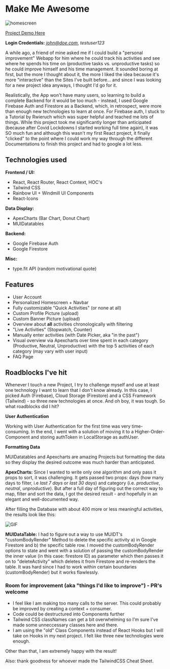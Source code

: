 # Make Me Awesome


![homescreen](https://kochannek.com/portfolio/make-me-awesome/loginoverview.gif)

[Project Demo Here](https://kochannek.com/portfolio/make-me-awesome/)

**Login Credentials:**
*john@doe.com*, *testuser123*

A while ago, a friend of mine asked me if I could build a "personal improvement" Webapp for him where he could track his activities and see where he spends his time on (productive tasks vs. unproductive tasks) so he could improve himself and his time management. It sounded boring at first, but the more I thought about it, the more I liked the idea because it's more "interactive" than the Sites I've built before... and since I was looking for a new project idea anyways, I thought I'd go for it.

Realistically, the App won't have many users, so learning to build a complete Backend for it would be too much - instead, I used Google Firebase Auth and Firestore as a Backend, which, in retrospect, were more than enough new technologies to learn at once. For Firebase auth, I stuck to a Tutorial by Rwieruch which was super helpful and teached me lots of things.
While this project took me significantly longer than anticipated (because after Covid Lockdowns I started working full time again), it was SO much fun and although this wasn't my first React project, it finally "clicked" to the point where I could work my way through the different Documentations to finish this project and had to google a lot less. 


## Technologies used

**Frontend / UI:**
- React, React Router, React Context, HOC's
- Tailwind CSS
- Rainbow UI + Windmill UI Components
- React-Icons

**Data Display:**
- ApexCharts (Bar Chart, Donut Chart)
- MUIDatatables

**Backend:**
- Google Firebase Auth
- Google Firestore

**Misc:**
- type.fit API (random motivational quote)

## Features
- User Account
- Personalized Homescreen + Navbar
- Fully customizable "Quick Activities" (or none at all)
- Custom Profile Picture (upload)
- Custom Banner Picture (upload)
- Overview about **all** activities chronologically with filtering
- "Live Activities" (Stopwatch, Counter)
- Manually enter activities (with Date Picker, aka "in the past")
- Visual overview via Apexcharts over time spent in each category (Productive, Neutral, Unproductive) with the top 5 activities of each category (may vary with user input)
- FAQ Page

## Roadblocks I've hit
Whenever I touch a new Project, I try to challenge myself and use at least one technology I want to learn that I don't know already. In this case, I picked Auth (Firebase), Cloud Storage (Firestore) and a CSS Framework (Tailwind) - so three new technologies at once. And oh boy, it was tough. So what roadblocks did I hit?

**User Authentication**

Working with User Authentication for the first time was very time-consuming. In the end, I went with a solution of moving it to a Higher-Order-Component and storing authToken in LocalStorage as authUser.

**Formatting Data**

MUIDatatables and Apexcharts are amazing Projects but formatting the data so they display the desired outcome was much harder than anticipated. 

**ApexCharts:** Since I wanted to write only one algorithm and only pass it props to sort, it was challenging. It gets passed two props: days (how many days to filter, i.e *last 7 days* or *last 30 days*) and category (i.e. *productive*, *neutral*, *unproductive*).
But after a full day of figuring out the correct way to map, filter and sort the data, I got the desired result - and hopefully in an elegant and well-documented way. 

After filling the Database with about 400 more or less meaningful activities, the results look like this:

![GIF](https://kochannek.com/portfolio/make-me-awesome/activities_charts.gif)

**MUIDataTable:** I had to figure out a way to use MUIDT's "customBodyRender" Method to delete the specific activity a) in Google Firestore and b) the specific table row. I moved the customBodyRender options to state and went with a solution of passing the customBodyRender the inner value (in this case: firestore ID) as parameter which then passes it on to "deleteActivity" which deletes it from Firestore and re-renders the table. It was hard since I had to work within certain boundaries (customBodyRender) but it works flawlessly.


### Room for improvement (aka "things I'd like to improve") - PR's welcome
- I feel like I am making too many calls to the server. This could probably be improved by creating a context + consumer.
- Code could be destructured into Components further
- Tailwind CSS classNames can get a bit overwhelming so I'm sure I've made some unneccessary classes here and there.
- I am using the "old" Class Components instead of React Hooks but I will take on Hooks in my next project. I felt like three new technologies were enough.


Other than that, I am extremely happy with the result!

Also: thank goodness for whoever made the TailwindCSS Cheat Sheet.